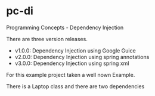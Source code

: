 # pc-di
Programming Concepts - Dependency Injection 

There are three version releases.

- v1.0.0: Dependency Injection using Google Guice
- v2.0.0: Dependency Injection using spring annotations
- v3.0.0: Dependency Injection using spring xml

For this example project taken a well nown Example.

There is a Laptop class and there are two dependencies 
